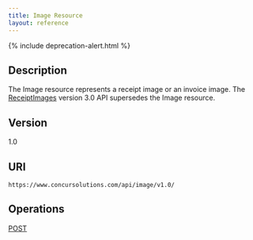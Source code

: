 ```yaml
---
title: Image Resource
layout: reference
---
```


{% include deprecation-alert.html %}

## Description
The Image resource represents a receipt image or an invoice image. The [ReceiptImages][1] version 3.0 API supersedes the Image resource.

## Version
1.0

## URI
`https://www.concursolutions.com/api/image/v1.0/`

## Operations
[POST](/api-reference-deprecated/version-one/Image/image-resource-post.html)





[1]: /api-reference/image/index.html
